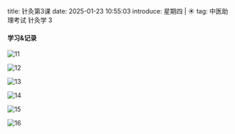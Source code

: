 title: 针灸第3课
date: 2025-01-23 10:55:03
introduce: 星期四 | ☀️
tag: 中医助理考试 针灸学 3

#### 学习&记录

![11](/static/img/2025/01/23/11.jpg)
                               
![12](/static/img/2025/01/23/12.jpg)
                               
![13](/static/img/2025/01/23/13.jpg)
                               
![14](/static/img/2025/01/23/14.jpg)
                               
![15](/static/img/2025/01/23/15.jpg)
                               
![16](/static/img/2025/01/23/16.jpg)
                               
